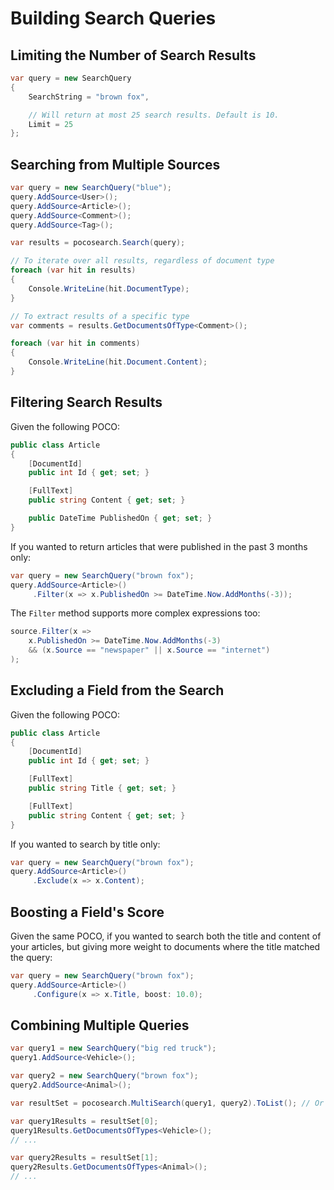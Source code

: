 # Building Search Queries

## Limiting the Number of Search Results

```csharp
var query = new SearchQuery
{
    SearchString = "brown fox",

    // Will return at most 25 search results. Default is 10.
    Limit = 25 
};
```

## Searching from Multiple Sources

```csharp
var query = new SearchQuery("blue");
query.AddSource<User>();
query.AddSource<Article>();
query.AddSource<Comment>();
query.AddSource<Tag>();

var results = pocosearch.Search(query);

// To iterate over all results, regardless of document type
foreach (var hit in results)
{
    Console.WriteLine(hit.DocumentType);
}

// To extract results of a specific type
var comments = results.GetDocumentsOfType<Comment>();

foreach (var hit in comments)
{
    Console.WriteLine(hit.Document.Content);
}
```

## Filtering Search Results

Given the following POCO:

```csharp
public class Article
{
    [DocumentId]
    public int Id { get; set; }

    [FullText]
    public string Content { get; set; }

    public DateTime PublishedOn { get; set; }
}
```

If you wanted to return articles that were published in the past 3 months only:

```csharp
var query = new SearchQuery("brown fox");
query.AddSource<Article>()
     .Filter(x => x.PublishedOn >= DateTime.Now.AddMonths(-3));
```

The `Filter` method supports more complex expressions too:

```csharp
source.Filter(x => 
    x.PublishedOn >= DateTime.Now.AddMonths(-3) 
    && (x.Source == "newspaper" || x.Source == "internet")
);
```

## Excluding a Field from the Search

Given the following POCO:

```csharp
public class Article
{
    [DocumentId]
    public int Id { get; set; }

    [FullText]
    public string Title { get; set; }

    [FullText]
    public string Content { get; set; }
}
```

If you wanted to search by title only:

```csharp
var query = new SearchQuery("brown fox");
query.AddSource<Article>()
     .Exclude(x => x.Content);
```

## Boosting a Field's Score

Given the same POCO, if you wanted to search both the title and content of your articles, but giving more weight to documents where the title matched the query:

```csharp
var query = new SearchQuery("brown fox");
query.AddSource<Article>()
     .Configure(x => x.Title, boost: 10.0);
```

## Combining Multiple Queries

```csharp
var query1 = new SearchQuery("big red truck");
query1.AddSource<Vehicle>();

var query2 = new SearchQuery("brown fox");
query2.AddSource<Animal>();

var resultSet = pocosearch.MultiSearch(query1, query2).ToList(); // Or MultiSearchAsync();

var query1Results = resultSet[0];
query1Results.GetDocumentsOfTypes<Vehicle>();
// ...

var query2Results = resultSet[1];
query2Results.GetDocumentsOfTypes<Animal>();
// ...
```
